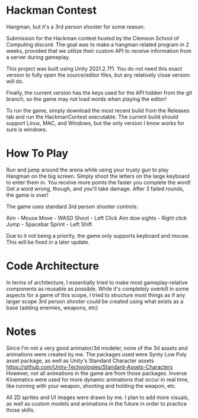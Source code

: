 # Hackman Contest
Hangman, but it's a 3rd person shooter for some reason.

Submission for the Hackman contest hosted by the Clemson School of Computing discord. The goal was to make a hangman related program in 2 weeks, provided that we utilize their custom API to receive information from a server during gameplay. 

This project was built using Unity 2021.2.7f1. You do not need this exact version to fully open the source/editor files, but any relatively close version will do.

Finally, the current version has the keys used for the API hidden from the git branch, so the game may not load words when playing the editor!

To run the game, simply download the most recent build from the Releases tab and run the HackmanContest executable.
The current build should support Linux, MAC, and Windows, but the only version I know works for sure is windows.

# How To Play
Run and jump around the arena while using your trusty gun to play Hangman on the big screen. Simply shoot the letters on the large keyboard to enter them in. You receive more points the faster you complete the word! Get a word wrong, though, and you'll take damage. After 3 failed rounds, the game is over!

The game uses standard 3rd person shooter controls:

Aim - Mouse
Move - WASD
Shoot - Left Click
Aim dow sights - Right click
Jump - Spacebar
Sprint - Left Shift

Due to it not being a priority, the game only supports keyboard and mouse. This will be fixed in a later update.

# Code Architecture
In terms of architecture, I essentially tried to make most gameplay-relative components as reusable as possible.
While it's completely overkill in some aspects for a game of this scope, I tried to structure most things as if any larger scope
3rd person shooter could be created using what exists as a base (adding enemies, weapons, etc)


# Notes
Since I'm not a very good animator/3d modeler, none of the 3d assets and animations were created by me.
The packages used were Synty Low Poly asset package, as well as Unity's Standard Character assets https://github.com/Unity-Technologies/Standard-Assets-Characters
However, not all animations in the game are from those packages. Inverse Kinematics were used for more dynamic animations that occur in real time, like running with your weapon, shooting and holding the weapon, etc.

All 2D sprites and UI images were drawn by me.
I plan to add more visuals, as well as custom models and animations in the future in order to practice those skills.



